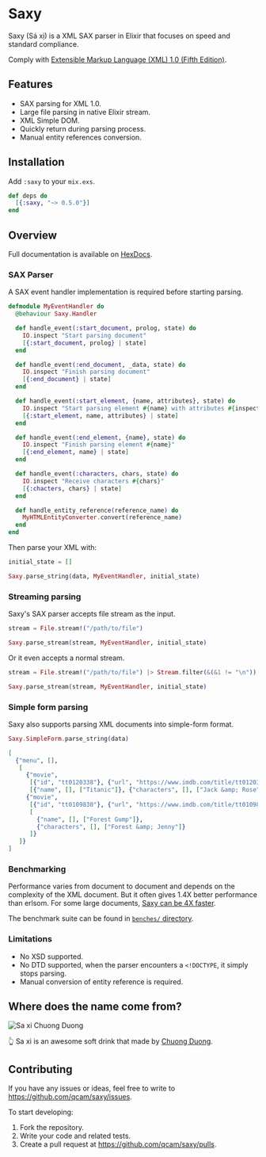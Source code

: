 Saxy
===

Saxy (Sá xị) is a XML SAX parser in Elixir that focuses on speed and standard compliance.

Comply with [Extensible Markup Language (XML) 1.0 (Fifth Edition)](https://www.w3.org/TR/xml/).

## Features

* SAX parsing for XML 1.0.
* Large file parsing in native Elixir stream.
* XML Simple DOM.
* Quickly return during parsing process.
* Manual entity references conversion.

## Installation

Add `:saxy` to your `mix.exs`.

```elixir
def deps do
  [{:saxy, "~> 0.5.0"}]
end
```

## Overview

Full documentation is available on [HexDocs](https://hexdocs.pm/saxy/).

### SAX Parser

A SAX event handler implementation is required before starting parsing.

```elixir
defmodule MyEventHandler do
  @behaviour Saxy.Handler

  def handle_event(:start_document, prolog, state) do
    IO.inspect "Start parsing document"
    [{:start_document, prolog} | state]
  end

  def handle_event(:end_document, _data, state) do
    IO.inspect "Finish parsing document"
    [{:end_document} | state]
  end

  def handle_event(:start_element, {name, attributes}, state) do
    IO.inspect "Start parsing element #{name} with attributes #{inspect(attributes)}"
    [{:start_element, name, attributes} | state]
  end

  def handle_event(:end_element, {name}, state) do
    IO.inspect "Finish parsing element #{name}"
    [{:end_element, name} | state]
  end

  def handle_event(:characters, chars, state) do
    IO.inspect "Receive characters #{chars}"
    [{:chacters, chars} | state]
  end

  def handle_entity_reference(reference_name) do
    MyHTMLEntityConverter.convert(reference_name)
  end
end
```

Then parse your XML with:

```elixir
initial_state = []

Saxy.parse_string(data, MyEventHandler, initial_state)
```

### Streaming parsing

Saxy's SAX parser accepts file stream as the input.

```elixir
stream = File.stream!("/path/to/file")

Saxy.parse_stream(stream, MyEventHandler, initial_state)
```

Or it even accepts a normal stream.

```elixir
stream = File.stream!("/path/to/file") |> Stream.filter(&(&1 != "\n"))

Saxy.parse_stream(stream, MyEventHandler, initial_state)
```

### Simple form parsing

Saxy also supports parsing XML documents into simple-form format.

```elixir
Saxy.SimpleForm.parse_string(data)

[
  {"menu", [],
   [
     {"movie",
      [{"id", "tt0120338"}, {"url", "https://www.imdb.com/title/tt0120338/"}],
      [{"name", [], ["Titanic"]}, {"characters", [], ["Jack &amp; Rose"]}]},
     {"movie",
      [{"id", "tt0109830"}, {"url", "https://www.imdb.com/title/tt0109830/"}],
      [
        {"name", [], ["Forest Gump"]},
        {"characters", [], ["Forest &amp; Jenny"]}
      ]}
   ]}
]
```

### Benchmarking

Performance varies from document to document and depends on the complexity of
the XML document. But it often gives 1.4X better performance than erlsom.
For some large documents, [Saxy can be 4X
faster](benches/README.md#soccer-11mb-xml-file).

The benchmark suite can be found in [`benches/` directory](benches/).

### Limitations

* No XSD supported.
* No DTD supported, when the parser encounters a `<!DOCTYPE`, it simply stops
  parsing.
* Manual conversion of entity reference is required.

## Where does the name come from?

![Sa xi Chuong Duong](http://www.alan.vn/files/posts/made-in-viet-nam/2017/03/xa-xi-chuong-duong-1488861958.jpg)

👆 Sa xi is an awesome soft drink that made by [Chuong Duong](http://www.cdbeco.com.vn/en).

## Contributing

If you have any issues or ideas, feel free to write to https://github.com/qcam/saxy/issues.

To start developing:

1. Fork the repository.
2. Write your code and related tests.
3. Create a pull request at https://github.com/qcam/saxy/pulls.
